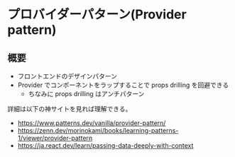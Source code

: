 # プロバイダーパターン(Provider pattern)

## 概要

- フロントエンドのデザインパターン
- Provider でコンポーネントをラップすることで props drilling を回避できる
  - ちなみに props drilling はアンチパターン

詳細は以下の神サイトを見れば理解できる。

- https://www.patterns.dev/vanilla/provider-pattern/
- https://zenn.dev/morinokami/books/learning-patterns-1/viewer/provider-pattern
- https://ja.react.dev/learn/passing-data-deeply-with-context
